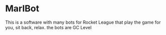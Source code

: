 # MarlBot
This is a software with many bots for Rocket League that play the game for you, sit back, relax. the bots are GC Level
